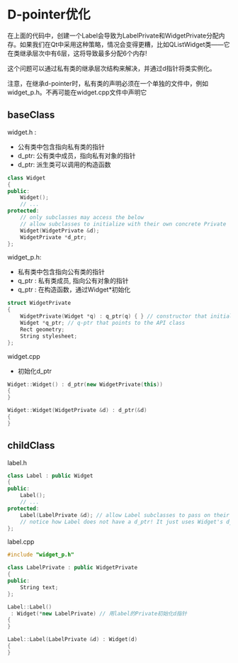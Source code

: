 # D-pointer优化

在上面的代码中，创建一个Label会导致为LabelPrivate和WidgetPrivate分配内存。如果我们在Qt中采用这种策略，情况会变得更糟，比如QListWidget类——它在类继承层次中有6层，这将导致最多分配6个内存!

这个问题可以通过私有类的继承层次结构来解决，并通过d指针将类实例化。

注意，在继承d-pointer时，私有类的声明必须在一个单独的文件中，例如widget_p.h。不再可能在widget.cpp文件中声明它

## baseClass

widget.h : 

- 公有类中包含指向私有类的指针
- d_ptr: 公有类中成员，指向私有对象的指针
- d_ptr: 派生类可以调用的构造函数

```c++
class Widget
{
public:
    Widget();
    // ...
protected:
    // only subclasses may access the below
    // allow subclasses to initialize with their own concrete Private
    Widget(WidgetPrivate &d);
    WidgetPrivate *d_ptr;
};
```

widget_p.h: 

- 私有类中包含指向公有类的指针
- q_ptr : 私有类成员,  指向公有对象的指针
- q_ptr : 在构造函数，通过Widget*初始化

```c++
struct WidgetPrivate
{
    WidgetPrivate(Widget *q) : q_ptr(q) { } // constructor that initializes the q-ptr
    Widget *q_ptr; // q-ptr that points to the API class
    Rect geometry;
    String stylesheet;
};
```

widget.cpp

- 初始化d_ptr

```c++
Widget::Widget() : d_ptr(new WidgetPrivate(this))  
{
}

Widget::Widget(WidgetPrivate &d) : d_ptr(&d)
{
}
```

## childClass

label.h

```c++
class Label : public Widget
{
public:
    Label();
    // ...
protected:
    Label(LabelPrivate &d); // allow Label subclasses to pass on their Private
    // notice how Label does not have a d_ptr! It just uses Widget's d_ptr.
};
```

label.cpp

```c++
#include "widget_p.h"

class LabelPrivate : public WidgetPrivate
{
public:
    String text;
};

Label::Label()
 : Widget(*new LabelPrivate) // 用label的Private初始化d指针
{
}

Label::Label(LabelPrivate &d) : Widget(d)
{
}
```